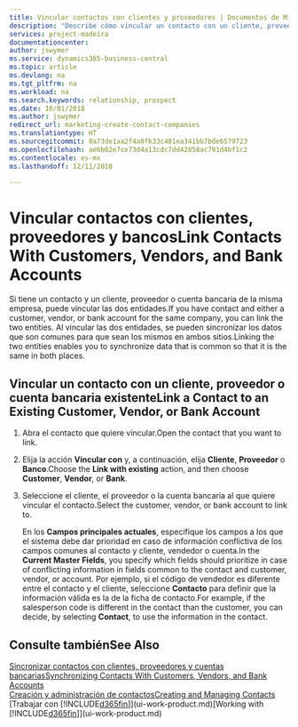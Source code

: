 ```yaml
---
title: Vincular contactos con clientes y proveedores | Documentos de Microsoft
description: "Describe cómo vincular un contacto con un cliente, proveedor o banco de la misma empresa, para poder sincronizar datos comunes."
services: project-madeira
documentationcenter: 
author: jswymer
ms.service: dynamics365-business-central
ms.topic: article
ms.devlang: na
ms.tgt_pltfrm: na
ms.workload: na
ms.search.keywords: relationship, prospect
ms.date: 10/01/2018
ms.author: jswymer
redirect_url: marketing-create-contact-companies
ms.translationtype: HT
ms.sourcegitcommit: 8a73de1aa2f4a0f633c401ea341bb7bde6579723
ms.openlocfilehash: ae6b02e7ce73d4a13cdc7dd42858ac791d4bf1c2
ms.contentlocale: es-mx
ms.lasthandoff: 12/11/2018

---
```

# <a name="link-contacts-with-customers-vendors-and-bank-accounts"></a><span data-ttu-id="295df-103">Vincular contactos con clientes, proveedores y bancos</span><span class="sxs-lookup"><span data-stu-id="295df-103">Link Contacts With Customers, Vendors, and Bank Accounts</span></span>
<span data-ttu-id="295df-104">Si tiene un contacto y un cliente, proveedor o cuenta bancaria de la misma empresa, puede vincular las dos entidades.</span><span class="sxs-lookup"><span data-stu-id="295df-104">If you have contact and either a customer, vendor, or bank account for the same company, you can link the two entities.</span></span> <span data-ttu-id="295df-105">Al vincular las dos entidades, se pueden sincronizar los datos que son comunes para que sean los mismos en ambos sitios.</span><span class="sxs-lookup"><span data-stu-id="295df-105">Linking the two entities enables you to synchronize data that is common so that it is the same in both places.</span></span>

## <a name="link-a-contact-to-an-existing-customer-vendor-or-bank-account"></a><span data-ttu-id="295df-106">Vincular un contacto con un cliente, proveedor o cuenta bancaria existente</span><span class="sxs-lookup"><span data-stu-id="295df-106">Link a Contact to an Existing Customer, Vendor, or Bank Account</span></span>
1. <span data-ttu-id="295df-107">Abra el contacto que quiere vincular.</span><span class="sxs-lookup"><span data-stu-id="295df-107">Open the contact that you want to link.</span></span>
2. <span data-ttu-id="295df-108">Elija la acción **Vincular con** y, a continuación, elija **Cliente**, **Proveedor** o **Banco**.</span><span class="sxs-lookup"><span data-stu-id="295df-108">Choose the **Link with existing** action, and then choose **Customer**, **Vendor**, or **Bank**.</span></span>
3. <span data-ttu-id="295df-109">Seleccione el cliente, el proveedor o la cuenta bancaria al que quiere vincular el contacto.</span><span class="sxs-lookup"><span data-stu-id="295df-109">Select the customer, vendor, or bank account to link to.</span></span>

   <span data-ttu-id="295df-110">En los **Campos principales actuales**, especifique los campos a los que el sistema debe dar prioridad en caso de información conflictiva de los campos comunes al contacto y cliente, vendedor o cuenta.</span><span class="sxs-lookup"><span data-stu-id="295df-110">In the **Current Master Fields**, you specify which fields should prioritize in case of conflicting information in fields common to the contact and customer, vendor, or account.</span></span> <span data-ttu-id="295df-111">Por ejemplo, si el código de vendedor es diferente entre el contacto y el cliente, seleccione **Contacto** para definir que la información válida es la de la ficha de contacto.</span><span class="sxs-lookup"><span data-stu-id="295df-111">For example, if the salesperson code is different in the contact than the customer, you can decide, by selecting **Contact**, to use the information in the contact.</span></span>

## <a name="see-also"></a><span data-ttu-id="295df-112">Consulte también</span><span class="sxs-lookup"><span data-stu-id="295df-112">See Also</span></span>
[<span data-ttu-id="295df-113">Sincronizar contactos con clientes, proveedores y cuentas bancarias</span><span class="sxs-lookup"><span data-stu-id="295df-113">Synchronizing Contacts With Customers, Vendors, and Bank Accounts</span></span>](marketing-synchronize-contacts-customers-vendors-bank-accounts.md)  
[<span data-ttu-id="295df-114">Creación y administración de contactos</span><span class="sxs-lookup"><span data-stu-id="295df-114">Creating and Managing Contacts</span></span>](marketing-contacts.md)  
<span data-ttu-id="295df-115">[Trabajar con [!INCLUDE[d365fin](includes/d365fin_md.md)]](ui-work-product.md)</span><span class="sxs-lookup"><span data-stu-id="295df-115">[Working with [!INCLUDE[d365fin](includes/d365fin_md.md)]](ui-work-product.md)</span></span>  

